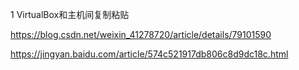 
1 VirtualBox和主机间复制粘贴

https://blog.csdn.net/weixin_41278720/article/details/79101590

https://jingyan.baidu.com/article/574c521917db806c8d9dc18c.html
